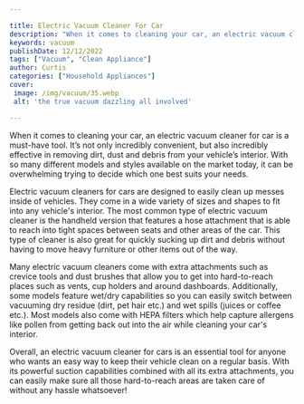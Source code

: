 ```yaml
---

title: Electric Vacuum Cleaner For Car
description: "When it comes to cleaning your car, an electric vacuum cleaner for car is a must-have tool. It’s not only incredibly convenient, b...see more detail"
keywords: vacuum
publishDate: 12/12/2022
tags: ["Vacuum", "Clean Appliance"]
author: Curtis
categories: ["Household Appliances"]
cover: 
 image: /img/vacuum/35.webp
 alt: 'the true vacuum dazzling all involved'

---
```


When it comes to cleaning your car, an electric vacuum cleaner for car is a must-have tool. It’s not only incredibly convenient, but also incredibly effective in removing dirt, dust and debris from your vehicle’s interior. With so many different models and styles available on the market today, it can be overwhelming trying to decide which one best suits your needs. 

Electric vacuum cleaners for cars are designed to easily clean up messes inside of vehicles. They come in a wide variety of sizes and shapes to fit into any vehicle's interior. The most common type of electric vacuum cleaner is the handheld version that features a hose attachment that is able to reach into tight spaces between seats and other areas of the car. This type of cleaner is also great for quickly sucking up dirt and debris without having to move heavy furniture or other items out of the way. 

Many electric vacuum cleaners come with extra attachments such as crevice tools and dust brushes that allow you to get into hard-to-reach places such as vents, cup holders and around dashboards. Additionally, some models feature wet/dry capabilities so you can easily switch between vacuuming dry residue (dirt, pet hair etc.) and wet spills (juices or coffee etc.). Most models also come with HEPA filters which help capture allergens like pollen from getting back out into the air while cleaning your car's interior. 

Overall, an electric vacuum cleaner for cars is an essential tool for anyone who wants an easy way to keep their vehicle clean on a regular basis. With its powerful suction capabilities combined with all its extra attachments, you can easily make sure all those hard-to-reach areas are taken care of without any hassle whatsoever!
